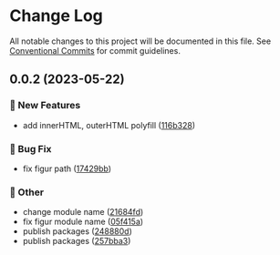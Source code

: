 # Change Log

All notable changes to this project will be documented in this file.
See [Conventional Commits](https://conventionalcommits.org) for commit guidelines.

## 0.0.2 (2023-05-22)


### :rocket: New Features

* add innerHTML, outerHTML polyfill ([116b328](https://github.com/daybrush/figur/commit/116b328d20b3ec0d8e74f1e2858a133af7dc4cc3))


### :bug: Bug Fix

* fix figur path ([17429bb](https://github.com/daybrush/figur/commit/17429bb045550f7e1e45a9ad97f3cbab8df7dc49))


### :mega: Other

* change module name ([21684fd](https://github.com/daybrush/figur/commit/21684fda75fcce455d39b4d76c9aa21575fa9cdc))
* fix figur module name ([05f415a](https://github.com/daybrush/figur/commit/05f415a6fe34ba69e3613da6bcefc47f27eef471))
* publish packages ([248880d](https://github.com/daybrush/figur/commit/248880d0897f079a60161054e74741394e8521d9))
* publish packages ([257bba3](https://github.com/daybrush/figur/commit/257bba35def6efdea1052c53c3ab4e2a2a0a2703))
